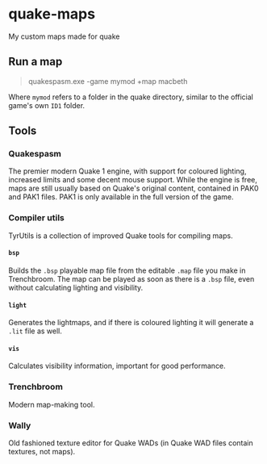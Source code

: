 # quake-maps
My custom maps made for quake

## Run a map

> quakespasm.exe -game mymod +map macbeth

Where `mymod` refers to a folder in the quake directory, similar to the official game's own `ID1` folder.


## Tools

### Quakespasm

The premier modern Quake 1 engine, with support for coloured lighting, increased limits and some decent mouse support. While the engine is free, maps are still usually based on Quake's original content, contained in PAK0 and PAK1 files. PAK1 is only available in the full version of the game.

### Compiler utils

TyrUtils is a collection of improved Quake tools for compiling maps. 

#### `bsp`

Builds the `.bsp` playable map file from the editable `.map` file you make in Trenchbroom. The map can be played as soon as there is a `.bsp` file, even without calculating lighting and visibility. 

#### `light`

Generates the lightmaps, and if there is coloured lighting it will generate a `.lit` file as well.

#### `vis`

Calculates visibility information, important for good performance.

### Trenchbroom

Modern map-making tool.

### Wally

Old fashioned texture editor for Quake WADs (in Quake WAD files contain textures, not maps).



